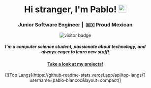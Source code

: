 <h1 align="center">Hi stranger, I'm Pablo! <img src="https://media.giphy.com/media/hvRJCLFzcasrR4ia7z/giphy.gif" width="25px"></h1>

<div align="center">
  <h3 align="center"> Junior Software Engineer |  🇲🇽  Proud Mexican</h3>
  <img src="https://visitor-badge.glitch.me/badge?page_id=${your.username}.${your.repo.id}." alt="visitor badge"/>
</div>

<div align="center">
  <h5>I'm a computer science student, passionate about technology, and always eager to learn new stuff!</h5>
  <h4><a href="http://www.pabloblanco.me/projects/">Take a look at my projects!</a></h4>
</div>

<div align="center">
  [![Top Langs](https://github-readme-stats.vercel.app/api/top-langs/?username=pablo-blancoc&layout=compact)]
</div>





